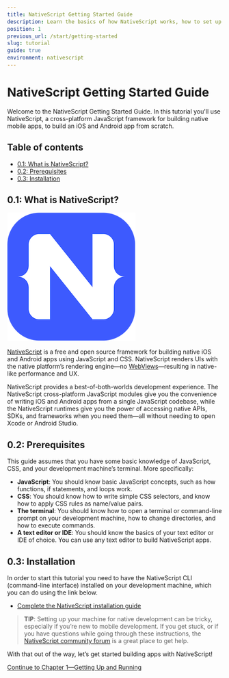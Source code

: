 ```yaml
---
title: NativeScript Getting Started Guide
description: Learn the basics of how NativeScript works, how to set up your system, and how to create your first app
position: 1
previous_url: /start/getting-started
slug: tutorial
guide: true
environment: nativescript
---
```


# NativeScript Getting Started Guide

Welcome to the NativeScript Getting Started Guide. In this tutorial you'll use NativeScript, a cross-platform JavaScript framework for building native mobile apps, to build an iOS and Android app from scratch.

## Table of contents

- [0.1: What is NativeScript?](#01-what-is-nativescript)
- [0.2: Prerequisites](#02-prerequisites)
- [0.3: Installation](#03-installation)

## 0.1: What is NativeScript?

<div class="intro-box">
  <img src="../img/cli-getting-started/angular/chapter0/NativeScript_logo.png" class="plain" alt="NativeScript logo">
  <p><a href="https://www.nativescript.org/">NativeScript</a> is a free and open source framework for building native iOS and Android apps using JavaScript and CSS. NativeScript renders UIs with the native platform’s rendering engine—no <a href="http://developer.telerik.com/featured/what-is-a-webview/">WebViews</a>—resulting in native-like performance and UX.</p>
</div>

NativeScript provides a best-of-both-worlds development experience. The NativeScript cross-platform JavaScript modules give you the convenience of writing iOS and Android apps from a single JavaScript codebase, while the NativeScript runtimes give you the power of accessing native APIs, SDKs, and frameworks when you need them—all without needing to open Xcode or Android Studio.

## 0.2: Prerequisites

This guide assumes that you have some basic knowledge of JavaScript, CSS, and your development machine’s terminal. More specifically:

* **JavaScript**: You should know basic JavaScript concepts, such as how functions, if statements, and loops work.
* **CSS**: You should know how to write simple CSS selectors, and know how to apply CSS rules as name/value pairs.
* **The terminal**: You should know how to open a terminal or command-line prompt on your development machine, how to change directories, and how to execute commands.
* **A text editor or IDE**: You should know the basics of your text editor or IDE of choice. You can use any text editor to build NativeScript apps.

## 0.3: Installation

In order to start this tutorial you need to have the NativeScript CLI (command-line interface) installed on your development machine, which you can do using the link below.

* [Complete the NativeScript installation guide](/start/quick-setup)

> **TIP**: Setting up your machine for native development can be tricky, especially if you’re new to mobile development. If you get stuck, or if you have questions while going through these instructions, the [NativeScript community forum](http://forum.nativescript.org/) is a great place to get help.

With that out of the way, let’s get started building apps with NativeScript!

<div class="next-chapter-link-container">
  <a href="chapter-1">Continue to Chapter 1—Getting Up and Running</a>
</div>
